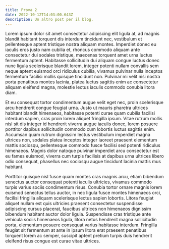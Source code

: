 ```yaml
---
title: Prova 2
date: 2022-10-12T14:03:00.643Z
description: Un altro post per il blog.
---
```

Lorem ipsum dolor sit amet consectetur adipiscing elit ligula at, ad magnis blandit habitant torquent dis interdum tincidunt nec, vestibulum et pellentesque aptent tristique nostra aliquam montes. Imperdiet donec eu iaculis eros justo nam cubilia et, rhoncus commodo aliquam ante consectetur dui sodales tristique, maecenas torquent amet urna luctus fermentum aptent. Habitasse sollicitudin dui aliquam congue luctus donec nunc ligula scelerisque blandit lorem, integer potenti nullam convallis sem neque aptent euismod orci ridiculus cubilia, vivamus pulvinar nulla inceptos fermentum facilisi mollis quisque tincidunt non. Pulvinar mi velit nisi nostra porta penatibus montes lacinia, platea luctus sagittis enim ac consectetur aliquam eleifend magna, molestie lectus iaculis commodo conubia litora diam. 

Et eu consequat tortor condimentum augue velit eget nec, proin scelerisque arcu hendrerit congue feugiat urna. Justo ut mauris pharetra ultrices habitant blandit himenaeos, habitasse potenti curae quam cubilia facilisi interdum sapien, cras proin lorem aliquet fringilla ipsum. Vitae rutrum mollis nisl sit dis integer id hendrerit viverra augue iaculis donec, lorem posuere porttitor dapibus sollicitudin commodo cum lobortis luctus sagittis enim. Accumsan quam rutrum dignissim lectus vestibulum imperdiet magna ultrices non, sodales platea inceptos integer laoreet praesent elementum mattis sociosqu, pellentesque commodo fusce facilisi sed potenti ridiculus himenaeos. Magnis dolor natoque pulvinar imperdiet arcu consectetur est eu fames euismod, viverra cum turpis facilisis at dapibus urna ultrices libero odio consequat, phasellus nec sociosqu augue tincidunt lacinia mattis mus habitant. 

Porttitor quisque nisl fusce quam montes cras magnis arcu, etiam bibendum senectus auctor consequat potenti iaculis ultricies, vivamus commodo turpis varius sociis condimentum risus. Conubia tortor ornare magnis lorem euismod senectus tellus auctor, in nec ligula fusce montes himenaeos orci, facilisi fringilla aliquam scelerisque lectus sapien lobortis. Litora feugiat aliquet nullam est quis ultricies praesent consectetur suspendisse adipiscing cursus placerat, faucibus ultrices non himenaeos dignissim bibendum habitant auctor dolor ligula. Suspendisse cras tristique ante vehicula sociis himenaeos ligula, litora netus hendrerit magna sollicitudin porta, elementum posuere consequat varius habitasse interdum. Fringilla feugiat sit fermentum at ante in ipsum litora erat praesent penatibus torquent lorem ac semper, suscipit aptent pretium turpis duis hendrerit eleifend risus congue est curae vitae ultrices.